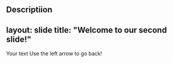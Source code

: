 Descriptiion
---
layout: slide
title: "Welcome to our second slide!"
---
Your text
Use the left arrow to go back!
